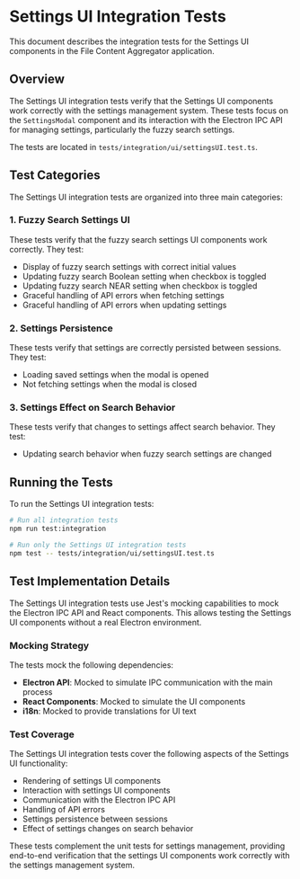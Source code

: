 # Settings UI Integration Tests

This document describes the integration tests for the Settings UI components in the File Content Aggregator application.

## Overview

The Settings UI integration tests verify that the Settings UI components work correctly with the settings management system. These tests focus on the `SettingsModal` component and its interaction with the Electron IPC API for managing settings, particularly the fuzzy search settings.

The tests are located in `tests/integration/ui/settingsUI.test.ts`.

## Test Categories

The Settings UI integration tests are organized into three main categories:

### 1. Fuzzy Search Settings UI

These tests verify that the fuzzy search settings UI components work correctly. They test:

- Display of fuzzy search settings with correct initial values
- Updating fuzzy search Boolean setting when checkbox is toggled
- Updating fuzzy search NEAR setting when checkbox is toggled
- Graceful handling of API errors when fetching settings
- Graceful handling of API errors when updating settings

### 2. Settings Persistence

These tests verify that settings are correctly persisted between sessions. They test:

- Loading saved settings when the modal is opened
- Not fetching settings when the modal is closed

### 3. Settings Effect on Search Behavior

These tests verify that changes to settings affect search behavior. They test:

- Updating search behavior when fuzzy search settings are changed

## Running the Tests

To run the Settings UI integration tests:

```bash
# Run all integration tests
npm run test:integration

# Run only the Settings UI integration tests
npm test -- tests/integration/ui/settingsUI.test.ts
```

## Test Implementation Details

The Settings UI integration tests use Jest's mocking capabilities to mock the Electron IPC API and React components. This allows testing the Settings UI components without a real Electron environment.

### Mocking Strategy

The tests mock the following dependencies:

- **Electron API**: Mocked to simulate IPC communication with the main process
- **React Components**: Mocked to simulate the UI components
- **i18n**: Mocked to provide translations for UI text

### Test Coverage

The Settings UI integration tests cover the following aspects of the Settings UI functionality:

- Rendering of settings UI components
- Interaction with settings UI components
- Communication with the Electron IPC API
- Handling of API errors
- Settings persistence between sessions
- Effect of settings changes on search behavior

These tests complement the unit tests for settings management, providing end-to-end verification that the settings UI components work correctly with the settings management system.
